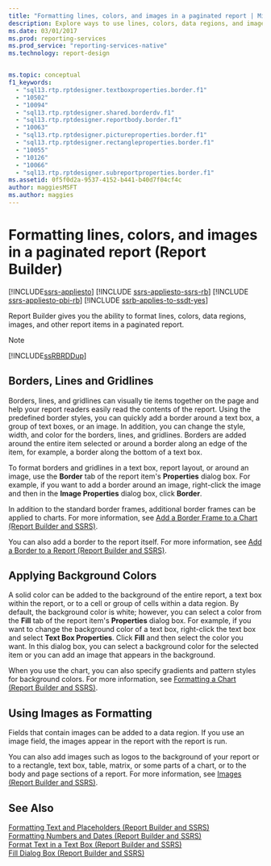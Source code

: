 ```yaml
---
title: "Formatting lines, colors, and images in a paginated report | Microsoft Docs"
description: Explore ways to use lines, colors, data regions, and images in a paginated report. Visually tie items together to improve readability in Report Builder.
ms.date: 03/01/2017
ms.prod: reporting-services
ms.prod_service: "reporting-services-native"
ms.technology: report-design


ms.topic: conceptual
f1_keywords: 
  - "sql13.rtp.rptdesigner.textboxproperties.border.f1"
  - "10502"
  - "10094"
  - "sql13.rtp.rptdesigner.shared.borderdv.f1"
  - "sql13.rtp.rptdesigner.reportbody.border.f1"
  - "10063"
  - "sql13.rtp.rptdesigner.pictureproperties.border.f1"
  - "sql13.rtp.rptdesigner.rectangleproperties.border.f1"
  - "10055"
  - "10126"
  - "10066"
  - "sql13.rtp.rptdesigner.subreportproperties.border.f1"
ms.assetid: 0f5f0d2a-9537-4152-b441-b40d7f04cf4c
author: maggiesMSFT
ms.author: maggies
---
```

# Formatting lines, colors, and images in a paginated report (Report Builder)

[!INCLUDE[ssrs-appliesto](../../includes/ssrs-appliesto.md)] [!INCLUDE [ssrs-appliesto-ssrs-rb](../../includes/ssrs-appliesto-ssrs-rb.md)] [!INCLUDE [ssrs-appliesto-pbi-rb](../../includes/ssrs-appliesto-pbi-rb.md)] [!INCLUDE [ssrb-applies-to-ssdt-yes](../../includes/ssrb-applies-to-ssdt-yes.md)]

  Report Builder gives you the ability to format lines, colors, data regions, images, and other report items in a paginated report.  
  
> [!NOTE]  
>  [!INCLUDE[ssRBRDDup](../../includes/ssrbrddup-md.md)]  
  
## Borders, Lines and Gridlines  

 Borders, lines, and gridlines can visually tie items together on the page and help your report readers easily read the contents of the report. Using the predefined border styles, you can quickly add a border around a text box, a group of text boxes, or an image. In addition, you can change the style, width, and color for the borders, lines, and gridlines. Borders are added around the entire item selected or around a border along an edge of the item, for example, a border along the bottom of a text box.  
  
 To format borders and gridlines in a text box, report layout, or around an image, use the **Border** tab of the report item's **Properties** dialog box. For example, if you want to add a border around an image, right-click the image and then in the **Image Properties** dialog box, click **Border**.  
  
 In addition to the standard border frames, additional border frames can be applied to charts. For more information, see [Add a Border Frame to a Chart &#40;Report Builder and SSRS&#41;](../../reporting-services/report-design/add-a-border-frame-to-a-chart-report-builder-and-ssrs.md).  
  
 You can also add a border to the report itself. For more information, see [Add a Border to a Report &#40;Report Builder and SSRS&#41;](../../reporting-services/report-design/add-a-border-to-a-report-report-builder-and-ssrs.md).  
  
## Applying Background Colors  
 A solid color can be added to the background of the entire report, a text box within the report, or to a cell or group of cells within a data region. By default, the background color is white; however, you can select a color from the **Fill** tab of the report item's **Properties** dialog box. For example, if you want to change the background color of a text box, right-click the text box and select **Text Box Properties**. Click **Fill** and then select the color you want. In this dialog box, you can select a background color for the selected item or you can add an image that appears in the background.  
  
 When you use the chart, you can also specify gradients and pattern styles for background colors. For more information, see [Formatting a Chart &#40;Report Builder and SSRS&#41;](../../reporting-services/report-design/formatting-a-chart-report-builder-and-ssrs.md).  
  
## Using Images as Formatting  
 Fields that contain images can be added to a data region. If you use an image field, the images appear in the report with the report is run.  
  
 You can also add images such as logos to the background of your report or to a rectangle, text box, table, matrix, or some parts of a chart, or to the body and page sections of a report. For more information, see [Images &#40;Report Builder and SSRS&#41;](../../reporting-services/report-design/images-report-builder-and-ssrs.md).  
  
## See Also  
 [Formatting Text and Placeholders &#40;Report Builder and SSRS&#41;](../../reporting-services/report-design/formatting-text-and-placeholders-report-builder-and-ssrs.md)   
 [Formatting Numbers and Dates &#40;Report Builder and SSRS&#41;](../../reporting-services/report-design/formatting-numbers-and-dates-report-builder-and-ssrs.md)   
 [Format Text in a Text Box &#40;Report Builder and SSRS&#41;](../../reporting-services/report-design/format-text-in-a-text-box-report-builder-and-ssrs.md)   
 [Fill Dialog Box &#40;Report Builder and SSRS&#41;](/previous-versions/sql/)  
  
